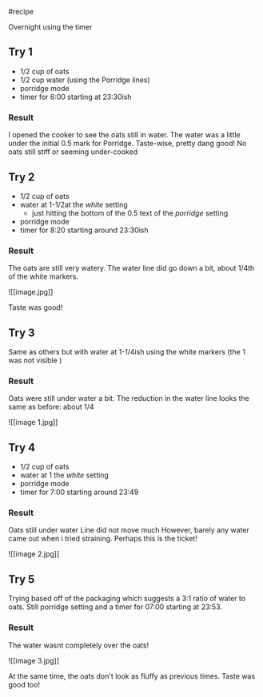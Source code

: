 #recipe

Overnight using the timer

## Try 1
- 1/2 cup of oats
- 1/2 cup water (using the Porridge lines)
- porridge mode
- timer for 6:00 starting at 23:30ish

### Result
I opened the cooker to see the oats still in water.
The water was a little under the initial 0.5 mark for Porridge.
Taste-wise, pretty dang good! No oats still stiff or seeming under-cooked

## Try 2
- 1/2 cup of oats
- water at 1-1/2at the *white* setting
  - just hitting the bottom of the 0.5 text of the *porridge* setting
- porridge mode
- timer for 8:20 starting around 23:30ish

### Result
The oats are still very watery.
The water line did go down a bit, about 1/4th of the white markers.

![[image.jpg]]

Taste was good!

## Try 3
Same as others but with water at 1-1/4ish using the white markers (the 1 was not visible )

### Result
Oats were still under water a bit.
The reduction in the water line looks the same as before: about 1/4

![[image 1.jpg]]

## Try 4
- 1/2 cup of oats
- water at 1 the *white* setting
- porridge mode
- timer for 7:00 starting around 23:49

### Result
Oats still under water
Line did not move much
However, barely any water came out when i tried straining.
Perhaps this is the ticket!

![[image 2.jpg]]

## Try 5
Trying based off of the packaging which suggests a 3:1 ratio of water to oats.
Still porridge setting and a timer for 07:00 starting at 23:53.

### Result
The water wasnt completely over the oats!

![[image 3.jpg]]

At the same time, the oats don't look as fluffy as previous times.
Taste was good too!